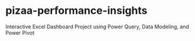 # pizaa-performance-insights
Interactive Excel Dashboard Project using Power Query, Data Modeling, and Power Pivot
